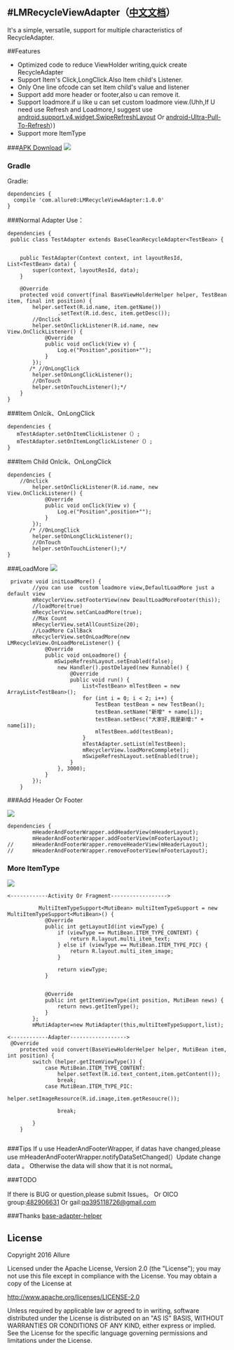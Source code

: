 #LMRecycleViewAdapter（[中文文档](https://github.com/Allure0/LMRecycleAdapter/blob/master/README_CN.md)）
-------------
It's a simple, versatile, support for multiple characteristics of RecycleAdapter.

##Features

- Optimized code to reduce ViewHolder writing,quick create RecycleAdapter
- Support Item's Click,LongClick.Also Item child's Listener.
- Only One line ofcode can set Item child's value and listener
- Support add more header or footer,also u can remove it.
- Support loadmore.if u like u can set custom loadmore view.(Uhh,If U need use Refresh and Loadmore,I suggest use [android.support.v4.widget.SwipeRefreshLayout]() Or [android-Ultra-Pull-To-Refresh](https://github.com/liaohuqiu/android-Ultra-Pull-To-Refresh)）)
- Support more ItemType 

###[APK Download](https://raw.githubusercontent.com/Allure0/LMRecycleAdapter/master/demo/sample-debug.apk)
![](https://raw.githubusercontent.com/Allure0/LMRecycleAdapter/master/demo/adapter_gif.gif)

### Gradle
Gradle:  
```
dependencies {
  compile 'com.allure0:LMRecycleViewAdapter:1.0.0'
}
```
###Normal Adapter Use：

```
dependencies {
 public class TestAdapter extends BaseCleanRecycleAdapter<TestBean> {


    public TestAdapter(Context context, int layoutResId, List<TestBean> data) {
        super(context, layoutResId, data);
    }

    @Override
    protected void convert(final BaseViewHolderHelper helper, TestBean item, final int position) {
        helper.setText(R.id.name, item.getName())
                .setText(R.id.desc, item.getDesc());
        //Onclick
        helper.setOnClickListener(R.id.name, new View.OnClickListener() {
            @Override
            public void onClick(View v) {
                Log.e("Position",position+"");
            }
        });
       /* //OnLongClick
        helper.setOnLongClickListener();
        //OnTouch
        helper.setOnTouchListener();*/
    }
}
```
###Item Onlcik、OnLongClick
```
dependencies {
   mTestAdapter.setOnItemClickListener（）;
   mTestAdapter.setOnItemLongClickListener（）;
}
```
###Item Child Onlcik、OnLongClick
```
dependencies {
    //Onclick
        helper.setOnClickListener(R.id.name, new View.OnClickListener() {
            @Override
            public void onClick(View v) {
                Log.e("Position",position+"");
            }
        });
       /* //OnLongClick
        helper.setOnLongClickListener();
        //OnTouch
        helper.setOnTouchListener();*/
}
```

###LoadMore
![](https://raw.githubusercontent.com/Allure0/LMRecycleAdapter/master/demo/loadmore.png)
```
 private void initLoadMore() {
        //you can use  custom loadmore view,DefaultLoadMore just a default view
        mRecyclerView.setFooterView(new DeaultLoadMoreFooter(this));
        //loadMore(true)
        mRecyclerView.setCanLoadMore(true);
        //Max Count
        mRecyclerView.setAllCountSize(20);
        //LoadMore CallBack
        mRecyclerView.setOnLoadMore(new LMRecycleView.OnLoadMoreListener() {
            @Override
            public void onLoadmore() {
               mSwipeRefreshLayout.setEnabled(false);
                new Handler().postDelayed(new Runnable() {
                    @Override
                    public void run() {
                        List<TestBean> mlTestBeen = new ArrayList<TestBean>();
                        for (int i = 0; i < 2; i++) {
                            TestBean testBean = new TestBean();
                            testBean.setName("新增" + name[i]);
                            testBean.setDesc("大家好,我是新增:" + name[i]);
                            mlTestBeen.add(testBean);
                        }
                        mTestAdapter.setList(mlTestBeen);
                        mRecyclerView.loadMoreCommplete();
                        mSwipeRefreshLayout.setEnabled(true);
                    }
                }, 3000);
            }
        });
    }
```

###Add Header Or Footer

![](https://raw.githubusercontent.com/Allure0/LMRecycleAdapter/master/demo/normal.png)

```
dependencies {
        mHeaderAndFooterWrapper.addHeaderView(mHeaderLayout);
        mHeaderAndFooterWrapper.addFooterView(mFooterLayout);
//      mHeaderAndFooterWrapper.removeHeaderView(mHeaderLayout);
//      mHeaderAndFooterWrapper.removeFooterView(mFooterLayout);
```
### More ItemType

![](https://raw.githubusercontent.com/Allure0/LMRecycleAdapter/master/demo/muti.png)

```
<------------Activity Or Fragment------------------>

          MultiItemTypeSupport<MutiBean> multiItemTypeSupport = new MultiItemTypeSupport<MutiBean>() {
            @Override
            public int getLayoutId(int viewType) {
                if (viewType == MutiBean.ITEM_TYPE_CONTENT) {
                    return R.layout.multi_item_text;
                } else if (viewType == MutiBean.ITEM_TYPE_PIC) {
                    return R.layout.multi_item_image;
                }

                return viewType;
            }


            @Override
            public int getItemViewType(int position, MutiBean news) {
                return news.getItemType();
            }
        };
        mMutiAdapter=new MutiAdapter(this,multiItemTypeSupport,list);
        
<------------Adapter------------------>
 @Override
    protected void convert(BaseViewHolderHelper helper, MutiBean item, int position) {
        switch (helper.getItemViewType()) {
            case MutiBean.ITEM_TYPE_CONTENT:
                helper.setText(R.id.text_content,item.getContent());
                break;
            case MutiBean.ITEM_TYPE_PIC:
                helper.setImageResource(R.id.image,item.getResoucre());

                break;

        }
    }    
        
```
###Tips
If u use  HeaderAndFooterWrapper, if datas have changed,please use mHeaderAndFooterWrapper.notifyDataSetChanged(）Update change data 。
Otherwise the data will show that it is not normal。

###TODO

If there is BUG or question,please submit Issues。
Or OICO group:[482906631]()
Or gail:[qq395118726@gmail.com]()

###Thanks
[base-adapter-helper](https://github.com/JoanZapata/base-adapter-helper)


## License
Copyright 2016 Allure

Licensed under the Apache License, Version 2.0 (the "License");
you may not use this file except in compliance with the License.
You may obtain a copy of the License at

   http://www.apache.org/licenses/LICENSE-2.0

Unless required by applicable law or agreed to in writing, software
distributed under the License is distributed on an "AS IS" BASIS,
WITHOUT WARRANTIES OR CONDITIONS OF ANY KIND, either express or implied.
See the License for the specific language governing permissions and
limitations under the License.
